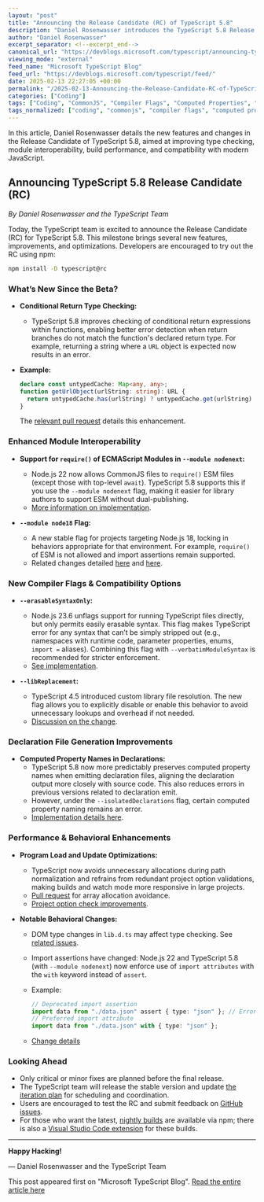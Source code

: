 ```yaml
---
layout: "post"
title: "Announcing the Release Candidate (RC) of TypeScript 5.8"
description: "Daniel Rosenwasser introduces the TypeScript 5.8 Release Candidate, highlighting its new features such as granular checks for return statements, improved ESM and CommonJS module support, enhancements for Node.js compatibility, new compiler flags, performance optimizations, and more. Users are encouraged to test the RC and provide feedback."
author: "Daniel Rosenwasser"
excerpt_separator: <!--excerpt_end-->
canonical_url: "https://devblogs.microsoft.com/typescript/announcing-typescript-5-8-rc/"
viewing_mode: "external"
feed_name: "Microsoft TypeScript Blog"
feed_url: "https://devblogs.microsoft.com/typescript/feed/"
date: 2025-02-13 22:27:05 +00:00
permalink: "/2025-02-13-Announcing-the-Release-Candidate-RC-of-TypeScript-58.html"
categories: ["Coding"]
tags: ["Coding", "CommonJS", "Compiler Flags", "Computed Properties", "Declaration Files", "ECMAScript Modules", "Import Assertions", "JavaScript", "Library Replacement", "Module Resolution", "News", "Nightly Builds", "Node.js", "Performance Optimization", "Release Candidate", "TypeScript"]
tags_normalized: ["coding", "commonjs", "compiler flags", "computed properties", "declaration files", "ecmascript modules", "import assertions", "javascript", "library replacement", "module resolution", "news", "nightly builds", "node dot js", "performance optimization", "release candidate", "typescript"]
---
```


In this article, Daniel Rosenwasser details the new features and changes in the Release Candidate of TypeScript 5.8, aimed at improving type checking, module interoperability, build performance, and compatibility with modern JavaScript.<!--excerpt_end-->

## Announcing TypeScript 5.8 Release Candidate (RC)

*By Daniel Rosenwasser and the TypeScript Team*

Today, the TypeScript team is excited to announce the Release Candidate (RC) for TypeScript 5.8. This milestone brings several new features, improvements, and optimizations. Developers are encouraged to try out the RC using npm:

```sh
npm install -D typescript@rc
```

### What’s New Since the Beta?

- **Conditional Return Type Checking:**
  - TypeScript 5.8 improves checking of conditional return expressions within functions, enabling better error detection when return branches do not match the function's declared return type. For example, returning a string where a `URL` object is expected now results in an error.
- **Example:**

  ```typescript
  declare const untypedCache: Map<any, any>;
  function getUrlObject(urlString: string): URL {
    return untypedCache.has(urlString) ? untypedCache.get(urlString) : urlString; // Error: Type 'string' is not assignable to type 'URL'.
  }
  ```

  The [relevant pull request](https://github.com/microsoft/TypeScript/pull/56941) details this enhancement.

### Enhanced Module Interoperability

- **Support for `require()` of ECMAScript Modules in `--module nodenext`:**
  - Node.js 22 now allows CommonJS files to `require()` ESM files (except those with top-level `await`). TypeScript 5.8 supports this if you use the `--module nodenext` flag, making it easier for library authors to support ESM without dual-publishing.
  - [More information on implementation](https://github.com/microsoft/TypeScript/pull/60761).

- **`--module node18` Flag:**
  - A new stable flag for projects targeting Node.js 18, locking in behaviors appropriate for that environment. For example, `require()` of ESM is not allowed and import assertions remain supported.
  - Related changes detailed [here](https://github.com/microsoft/TypeScript/pull/60722) and [here](https://github.com/microsoft/TypeScript/pull/60761).

### New Compiler Flags & Compatibility Options

- **`--erasableSyntaxOnly`:**
  - Node.js 23.6 unflags support for running TypeScript files directly, but only permits easily erasable syntax. This flag makes TypeScript error for any syntax that can’t be simply stripped out (e.g., namespaces with runtime code, parameter properties, enums, `import =` aliases). Combining this flag with `--verbatimModuleSyntax` is recommended for stricter enforcement.
  - [See implementation](https://github.com/microsoft/TypeScript/pull/61011).

- **`--libReplacement`:**
  - TypeScript 4.5 introduced custom library file resolution. The new flag allows you to explicitly disable or enable this behavior to avoid unnecessary lookups and overhead if not needed.
  - [Discussion on the change](https://github.com/microsoft/TypeScript/issues/61023).

### Declaration File Generation Improvements

- **Computed Property Names in Declarations:**
  - TypeScript 5.8 now more predictably preserves computed property names when emitting declaration files, aligning the declaration output more closely with source code. This also reduces errors in previous versions related to declaration emit.
  - However, under the `--isolatedDeclarations` flag, certain computed property naming remains an error.
  - [Implementation details here](https://github.com/microsoft/TypeScript/pull/60052).

### Performance & Behavioral Enhancements

- **Program Load and Update Optimizations:**
  - TypeScript now avoids unnecessary allocations during path normalization and refrains from redundant project option validations, making builds and watch mode more responsive in large projects.
  - [Pull request](https://github.com/microsoft/TypeScript/pull/60812) for array allocation avoidance.
  - [Project option check improvements](https://github.com/microsoft/TypeScript/pull/60754).

- **Notable Behavioral Changes:**
  - DOM type changes in `lib.d.ts` may affect type checking. See [related issues](https://github.com/microsoft/TypeScript/issues/60985).
  - Import assertions have changed: Node.js 22 and TypeScript 5.8 (with `--module nodenext`) now enforce use of `import attributes` with the `with` keyword instead of `assert`.
  - Example:

    ```typescript
    // Deprecated import assertion
    import data from "./data.json" assert { type: "json" }; // Error in TypeScript 5.8
    // Preferred import attribute
    import data from "./data.json" with { type: "json" };
    ```

  - [Change details](https://github.com/microsoft/TypeScript/pull/60761)

### Looking Ahead

- Only critical or minor fixes are planned before the final release.
- The TypeScript team will release the stable version and update [the iteration plan](https://github.com/microsoft/TypeScript/issues/61023) for scheduling and coordination.
- Users are encouraged to test the RC and submit feedback on [GitHub issues](https://github.com/microsoft/TypeScript/issues).
- For those who want the latest, [nightly builds](https://www.typescriptlang.org/docs/handbook/nightly-builds.html) are available via npm; there is also a [Visual Studio Code extension](https://marketplace.visualstudio.com/items?itemName=ms-vscode.vscode-typescript-next) for these builds.

---

**Happy Hacking!**

— Daniel Rosenwasser and the TypeScript Team

This post appeared first on "Microsoft TypeScript Blog". [Read the entire article here](https://devblogs.microsoft.com/typescript/announcing-typescript-5-8-rc/)
